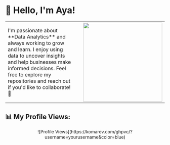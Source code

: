 # 👋 Hello, I'm Aya!

<table>
  <tr>
    <td style="text-align: left; padding-right: 20px;">
      I'm passionate about **Data Analytics** and always working to grow and learn.  
      I enjoy using data to uncover insights and help businesses make informed decisions.  
      Feel free to explore my repositories and reach out if you'd like to collaborate! 🚀
    </td>
    <td style="text-align: right;">
      <img src="https://github.com/user-attachments/assets/7eb5880b-8059-43a7-a06b-2505211f7c2f" width="250" />
    </td>
  </tr>
</table>

## 📊 My Profile Views:

<p align="center">
  ![Profile Views](https://komarev.com/ghpvc/?username=yourusername&color=blue)
</p>
